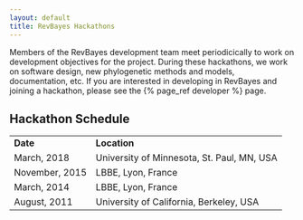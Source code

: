 ```yaml
---
layout: default
title: RevBayes Hackathons
---
```



Members of the RevBayes development team meet periodicically to work on development objectives for the project. During these hackathons, we work on software design, new phylogenetic methods and models, documentation, etc. 
If you are interested in developing in RevBayes and joining a hackathon, please see the {% page_ref developer %} page.


## Hackathon Schedule

<table class="table table-striped">
<tr>
<td><b>Date</b></td>
<td><b>Location</b></td>
</tr>
<tr>
<td>March, 2018</td>
<td>University of Minnesota, St. Paul, MN, USA</td>
</tr>
<tr>
<td>November, 2015</td>
<td>LBBE, Lyon, France</td>
</tr>
<tr>
<td>March, 2014</td>
<td>LBBE, Lyon, France</td>
</tr>
<tr>
<td>August, 2011</td>
<td>University of California, Berkeley, USA</td>
</tr>
</table>


